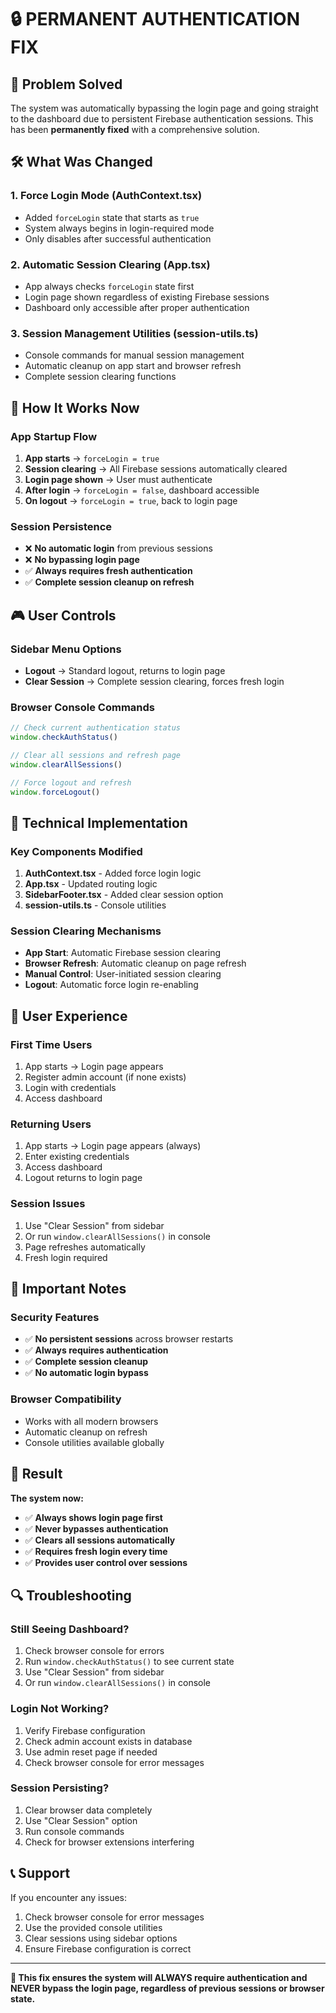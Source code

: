# 🔒 PERMANENT AUTHENTICATION FIX

## 🎯 **Problem Solved**

The system was automatically bypassing the login page and going straight to the dashboard due to persistent Firebase authentication sessions. This has been **permanently fixed** with a comprehensive solution.

## 🛠️ **What Was Changed**

### 1. **Force Login Mode (AuthContext.tsx)**
- Added `forceLogin` state that starts as `true`
- System always begins in login-required mode
- Only disables after successful authentication

### 2. **Automatic Session Clearing (App.tsx)**
- App always checks `forceLogin` state first
- Login page shown regardless of existing Firebase sessions
- Dashboard only accessible after proper authentication

### 3. **Session Management Utilities (session-utils.ts)**
- Console commands for manual session management
- Automatic cleanup on app start and browser refresh
- Complete session clearing functions

## 🚀 **How It Works Now**

### **App Startup Flow**
1. **App starts** → `forceLogin = true`
2. **Session clearing** → All Firebase sessions automatically cleared
3. **Login page shown** → User must authenticate
4. **After login** → `forceLogin = false`, dashboard accessible
5. **On logout** → `forceLogin = true`, back to login page

### **Session Persistence**
- ❌ **No automatic login** from previous sessions
- ❌ **No bypassing login page**
- ✅ **Always requires fresh authentication**
- ✅ **Complete session cleanup on refresh**

## 🎮 **User Controls**

### **Sidebar Menu Options**
- **Logout** → Standard logout, returns to login page
- **Clear Session** → Complete session clearing, forces fresh login

### **Browser Console Commands**
```javascript
// Check current authentication status
window.checkAuthStatus()

// Clear all sessions and refresh page
window.clearAllSessions()

// Force logout and refresh
window.forceLogout()
```

## 🔧 **Technical Implementation**

### **Key Components Modified**
1. **AuthContext.tsx** - Added force login logic
2. **App.tsx** - Updated routing logic
3. **SidebarFooter.tsx** - Added clear session option
4. **session-utils.ts** - Console utilities

### **Session Clearing Mechanisms**
- **App Start**: Automatic Firebase session clearing
- **Browser Refresh**: Automatic cleanup on page refresh
- **Manual Control**: User-initiated session clearing
- **Logout**: Automatic force login re-enabling

## 📱 **User Experience**

### **First Time Users**
1. App starts → Login page appears
2. Register admin account (if none exists)
3. Login with credentials
4. Access dashboard

### **Returning Users**
1. App starts → Login page appears (always)
2. Enter existing credentials
3. Access dashboard
4. Logout returns to login page

### **Session Issues**
1. Use "Clear Session" from sidebar
2. Or run `window.clearAllSessions()` in console
3. Page refreshes automatically
4. Fresh login required

## 🚨 **Important Notes**

### **Security Features**
- ✅ **No persistent sessions** across browser restarts
- ✅ **Always requires authentication**
- ✅ **Complete session cleanup**
- ✅ **No automatic login bypass**

### **Browser Compatibility**
- Works with all modern browsers
- Automatic cleanup on refresh
- Console utilities available globally

## 🎉 **Result**

**The system now:**
- ✅ **Always shows login page first**
- ✅ **Never bypasses authentication**
- ✅ **Clears all sessions automatically**
- ✅ **Requires fresh login every time**
- ✅ **Provides user control over sessions**

## 🔍 **Troubleshooting**

### **Still Seeing Dashboard?**
1. Check browser console for errors
2. Run `window.checkAuthStatus()` to see current state
3. Use "Clear Session" from sidebar
4. Or run `window.clearAllSessions()` in console

### **Login Not Working?**
1. Verify Firebase configuration
2. Check admin account exists in database
3. Use admin reset page if needed
4. Check browser console for error messages

### **Session Persisting?**
1. Clear browser data completely
2. Use "Clear Session" option
3. Run console commands
4. Check for browser extensions interfering

## 📞 **Support**

If you encounter any issues:
1. Check browser console for error messages
2. Use the provided console utilities
3. Clear sessions using sidebar options
4. Ensure Firebase configuration is correct

---

**🎯 This fix ensures the system will ALWAYS require authentication and NEVER bypass the login page, regardless of previous sessions or browser state.**
